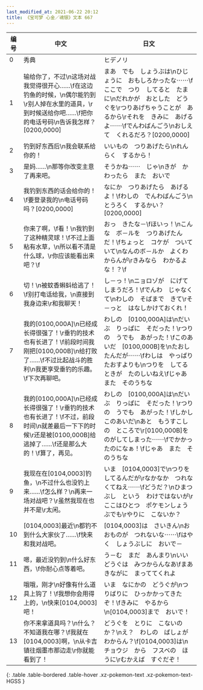 ```yaml
---
last_modified_at: 2021-06-22 20:12
title: 《宝可梦 心金／魂银》文本 667
---
```

| 编号 | 中文 | 日文 |
| ---- | ---- | ---- |
| 0 | 秀典 | ヒデノリ |
| 1 | 输给你了，不过\n这场对战我觉得很开心……\f在这边钓鱼的时候，\n偶尔能钓到\r别人掉在水里的道具，\r到时候送给你吧……\f把你的电话号码\n告诉我怎样？[0200,0000] | まあ　でも　しょうぶは\nひじょうに　おもしろかったな⋯⋯\fここで　つり　してると　たまに\nだれかが　おとした　どうぐを\rつりあげちゃうことが　あるから\rそれを　きみに　あげるよ⋯⋯\fでんわばんごう\nおしえて　くれるだろ？[0200,0000] |
| 2 | 钓到好东西后\n我会联系给你的！ | いいもの　つりあげたら\nれんらく　するから！ |
| 3 | 是妈……\n那等你改变主意了再来吧。 | そうかね⋯⋯　じゃ\nきが　かわったら　また　おいで |
| 4 | 我钓到东西的话会给你的！\f要登录我的\n电话号码吗？[0200,0000] | なにか　つりあげたら　あげるよ！\fわしの　でんわばんごう\nとうろく　するかい？[0200,0000] |
| 5 | 你来了啊，\f看！\n我钓到了这种精灵球！\f不过上面粘有水草，\n所以看不清是什么球，\r你应该能看出来吧？\f | おっ　きたな－\fほいっ！\nこんな　ボ－ルを　つりあげたんだ！\fちょっと　コケが　ついていて\nなんのボ－ルか　よくわからんが\rきみなら　わかるよな！？\f |
| 6 | 切！\n被蚊香蝌蚪给逃了！\f别打电话给我，\n直接到我身边来\r和我聊天！ | し－っ！\nニョロゾが　にげてしまうだろ！\fでんわ　じゃなくて\nわしの　そばまで　きて\rそ－っと　はなしかけておくれ！ |
| 7 | 我的[0100,000A]\n已经成长得很强了！\r垂钓的技术也有长进了！\f前段时间我刚把[0100,000B]\n给打败了……\f不过比起战斗的胜利\n我更享受垂钓的乐趣。\f下次再聊吧。 | わしの　[0100,000A]は\nだいぶ　りっぱに　そだった！\rつりの　うでも　あがった！\fこのあいだ　[0100,000B]を\nたおしたんだが⋯⋯\fわしは　やっぱり　たおすよりも\nつりを　してるときが　たのしいねえ\fじゃあ　また　そのうちな |
| 8 | 我的[0100,000A]\n已经成长得很强了！\r垂钓的技术也有长进了！\f不过，前段时间\n就差最后一下下的时候\r还是被[0100,000B]给逃掉了……\f还是那么大的！\f算了，再见。 | わしの　[0100,000A]は\nだいぶ　りっぱに　そだった！\rつりの　うでも　あがった！\fしかし　このあいだ\nあと　もうすこしの　ところで\r[0100,000B]を　のがしてしまった⋯⋯\fでかかったのになぁ！\fじゃあ　また　そのうちな |
| 9 | 我现在在[0104,0003]钓鱼，\n不过什么也没钓上来……\f怎么样？\n再来一场对战吧？\r虽然我现在也并不是\r太闲。 | いま　[0104,0003]で\nつりを　してるんだが\rなかなか　つれなくてねえ⋯⋯\fどうだ？\nひまつぶし　という　わけではないが\rここはひとつ　ポケモンしょうぶでも\rやりに　こないか？ |
| 10 | [0104,0003]最近\n都钓不到什么大家伙了……\f快来和我对战吧。 | [0104,0003]は　さいきん\nおおものが　つれないな⋯⋯\fはやく　しょうぶしに　おいで－ |
| 11 | 嗯，最近没钓到\n什么好东西，\f你耐心点等着吧。 | う－む　まだ　あんまり\nいいどうぐは　みつからんなあ\fまあ　きながに　まっててくれよ |
| 12 | 哦哦，刚才\n好像有什么道具上钩了！\f我想你会用得上的，\n快来[0104,0003]吧！ | いま　なにかの　どうぐが\nつりばりに　ひっかかってきたぞ！\fきみに　やるから\n[0104,0003]まで　おいで！ |
| 13 | 你不来拿道具吗？\n什么？不知道我在哪？\f我就在[0104,0003]啊，\n从卡吉镇往烟墨市那边走\r你就能看到了！ | どうぐを　とりに　こないのか？\nえ？　わしの　ばしょが　わからん？\f[0104,0003]は\nチョウジ　から　フスベの　ほうに\rむかえば　すぐだぞ！ |
{: .table .table-bordered .table-hover .xz-pokemon-text .xz-pokemon-text-HGSS }